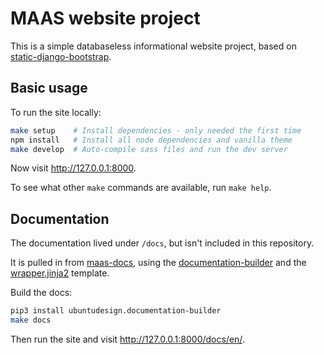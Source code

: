 MAAS website project
===

This is a simple databaseless informational website project, based on
[static-django-bootstrap](https://github.com/ubuntudesign/static-django-bootstrap).

Basic usage
---

To run the site locally:

``` bash
make setup    # Install dependencies - only needed the first time
npm install   # Install all node dependencies and vanilla theme
make develop  # Auto-compile sass files and run the dev server
```

Now visit <http://127.0.0.1:8000>.

To see what other `make` commands are available, run `make help`.

Documentation
---

The documentation lived under `/docs`, but isn't included in this repository.

It is pulled in from [maas-docs](https://github.com/canonicalltd/maas-docs),
using the [documentation-builder](https://github.com/canonicalltd/documentation-builder)
and the [wrapper.jinja2](config/wrapper.jinja2) template.

Build the docs:

``` bash
pip3 install ubuntudesign.documentation-builder
make docs
```

Then run the site and visit <http://127.0.0.1:8000/docs/en/>.
